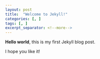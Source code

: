 ```yaml
---
layout: post
title:  "Welcome to Jekyll!"
categories: [, ]
tags: [, ]
excerpt_separator: <!--more-->
---
```


**Hello world**, this is my first Jekyll blog post.

I hope you like it!
